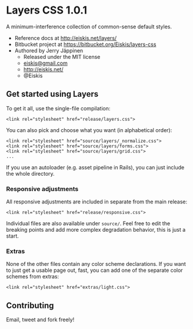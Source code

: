 
# Layers CSS 1.0.1

A minimum-interference collection of common-sense default styles.

- Reference docs at http://eiskis.net/layers/
- Bitbucket project at https://bitbucket.org/Eiskis/layers-css
- Authored by Jerry Jäppinen
	- Released under the MIT license
	- eiskis@gmail.com
	- http://eiskis.net/
	- @Eiskis



## Get started using Layers

To get it all, use the single-file compilation:

	<link rel="stylesheet" href="release/layers.css">

You can also pick and choose what you want (in alphabetical order):

	<link rel="stylesheet" href="source/layers/_normalize.css">
	<link rel="stylesheet" href="source/layers/forms.css">
	<link rel="stylesheet" href="source/layers/grid.css">
	...

If you use an autoloader (e.g. asset pipeline in Rails), you can just include the whole directory.



### Responsive adjustments

All responsive adjustments are included in separate from the main release:

	<link rel="stylesheet" href="release/responsive.css">

Individual files are also available under `source/`. Feel free to edit the breaking points and add more complex degradation behavior, this is just a start.



### Extras

None of the other files contain any color scheme declarations. If you want to just get a usable page out, fast, you can add one of the separate color schemes from extras:

	<link rel="stylesheet" href="extras/light.css">



## Contributing

Email, tweet and fork freely!


